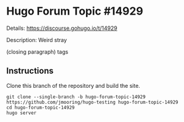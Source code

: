 # Hugo Forum Topic #14929

Details: <https://discourse.gohugo.io/t/14929>

Description: Weird stray </p> (closing paragraph) tags

## Instructions

Clone this branch of the repository and build the site.

```text
git clone --single-branch -b hugo-forum-topic-14929 https://github.com/jmooring/hugo-testing hugo-forum-topic-14929
cd hugo-forum-topic-14929
hugo server
```
